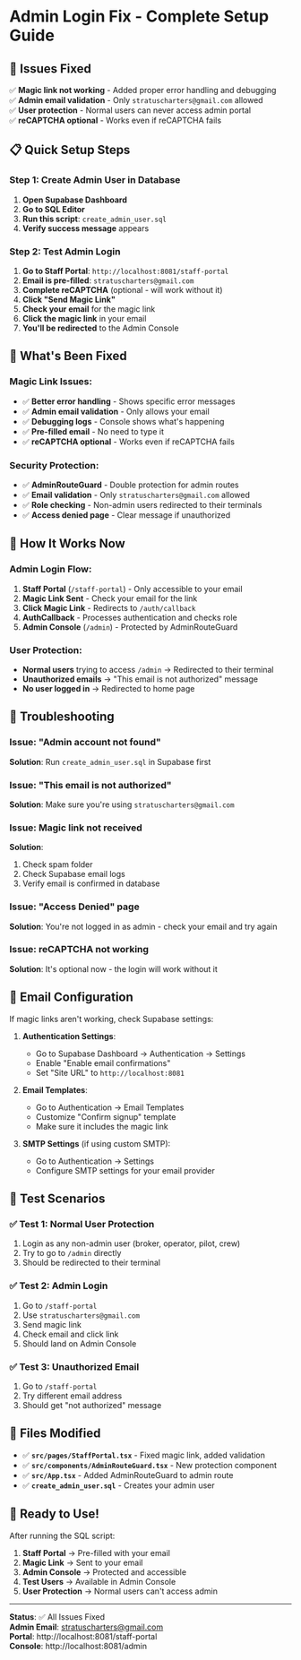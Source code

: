 # Admin Login Fix - Complete Setup Guide

## 🎯 Issues Fixed

✅ **Magic link not working** - Added proper error handling and debugging  
✅ **Admin email validation** - Only `stratuscharters@gmail.com` allowed  
✅ **User protection** - Normal users can never access admin portal  
✅ **reCAPTCHA optional** - Works even if reCAPTCHA fails  

## 📋 Quick Setup Steps

### Step 1: Create Admin User in Database

1. **Open Supabase Dashboard**
2. **Go to SQL Editor**
3. **Run this script**: `create_admin_user.sql`
4. **Verify success message** appears

### Step 2: Test Admin Login

1. **Go to Staff Portal**: `http://localhost:8081/staff-portal`
2. **Email is pre-filled**: `stratuscharters@gmail.com`
3. **Complete reCAPTCHA** (optional - will work without it)
4. **Click "Send Magic Link"**
5. **Check your email** for the magic link
6. **Click the magic link** in your email
7. **You'll be redirected** to the Admin Console

## 🔐 What's Been Fixed

### Magic Link Issues:
- ✅ **Better error handling** - Shows specific error messages
- ✅ **Admin email validation** - Only allows your email
- ✅ **Debugging logs** - Console shows what's happening
- ✅ **Pre-filled email** - No need to type it
- ✅ **reCAPTCHA optional** - Works even if reCAPTCHA fails

### Security Protection:
- ✅ **AdminRouteGuard** - Double protection for admin routes
- ✅ **Email validation** - Only `stratuscharters@gmail.com` allowed
- ✅ **Role checking** - Non-admin users redirected to their terminals
- ✅ **Access denied page** - Clear message if unauthorized

## 🚀 How It Works Now

### Admin Login Flow:
1. **Staff Portal** (`/staff-portal`) - Only accessible to your email
2. **Magic Link Sent** - Check your email for the link
3. **Click Magic Link** - Redirects to `/auth/callback`
4. **AuthCallback** - Processes authentication and checks role
5. **Admin Console** (`/admin`) - Protected by AdminRouteGuard

### User Protection:
- **Normal users** trying to access `/admin` → Redirected to their terminal
- **Unauthorized emails** → "This email is not authorized" message
- **No user logged in** → Redirected to home page

## 🔧 Troubleshooting

### Issue: "Admin account not found"
**Solution**: Run `create_admin_user.sql` in Supabase first

### Issue: "This email is not authorized"
**Solution**: Make sure you're using `stratuscharters@gmail.com`

### Issue: Magic link not received
**Solution**: 
1. Check spam folder
2. Check Supabase email logs
3. Verify email is confirmed in database

### Issue: "Access Denied" page
**Solution**: You're not logged in as admin - check your email and try again

### Issue: reCAPTCHA not working
**Solution**: It's optional now - the login will work without it

## 📧 Email Configuration

If magic links aren't working, check Supabase settings:

1. **Authentication Settings**:
   - Go to Supabase Dashboard → Authentication → Settings
   - Enable "Enable email confirmations"
   - Set "Site URL" to `http://localhost:8081`

2. **Email Templates**:
   - Go to Authentication → Email Templates
   - Customize "Confirm signup" template
   - Make sure it includes the magic link

3. **SMTP Settings** (if using custom SMTP):
   - Go to Authentication → Settings
   - Configure SMTP settings for your email provider

## 🎯 Test Scenarios

### ✅ Test 1: Normal User Protection
1. Login as any non-admin user (broker, operator, pilot, crew)
2. Try to go to `/admin` directly
3. Should be redirected to their terminal

### ✅ Test 2: Admin Login
1. Go to `/staff-portal`
2. Use `stratuscharters@gmail.com`
3. Send magic link
4. Check email and click link
5. Should land on Admin Console

### ✅ Test 3: Unauthorized Email
1. Go to `/staff-portal`
2. Try different email address
3. Should get "not authorized" message

## 📁 Files Modified

- ✅ **`src/pages/StaffPortal.tsx`** - Fixed magic link, added validation
- ✅ **`src/components/AdminRouteGuard.tsx`** - New protection component
- ✅ **`src/App.tsx`** - Added AdminRouteGuard to admin route
- ✅ **`create_admin_user.sql`** - Creates your admin user

## 🎉 Ready to Use!

After running the SQL script:

1. **Staff Portal** → Pre-filled with your email
2. **Magic Link** → Sent to your email
3. **Admin Console** → Protected and accessible
4. **Test Users** → Available in Admin Console
5. **User Protection** → Normal users can't access admin

---

**Status**: ✅ All Issues Fixed  
**Admin Email**: stratuscharters@gmail.com  
**Portal**: http://localhost:8081/staff-portal  
**Console**: http://localhost:8081/admin

